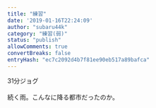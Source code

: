 ```yaml
---
title: "練習"
date: '2019-01-16T22:24:09'
author: "subaru44k"
category: "練習(弱)"
status: "publish"
allowComments: true
convertBreaks: false
entryHash: "ec7c2092d4b7f81ee90eb517a89bafca"
---
```

31分ジョグ<br>
<br>
続く雨。こんなに降る都市だったのか。
